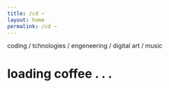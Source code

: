 ```yaml
---
title: /cd ~
layout: home
permalink: /cd ~
---
```



coding / tchnologies / engeneering / digital art / music


# loading coffee . . .
